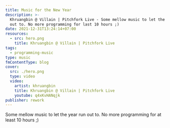 ```yaml
---
title: Music for the New Year
description: >-
  Khruangbin @ Villain | Pitchfork Live - Some mellow music to let the year run
  out to. No more programming for last 10 hours ;)
date: 2021-12-31T13:24:14+07:00
resources:
  - src: hero.png
    title: Khruangbin @ Villain | Pitchfork Live
tags:
  - programming-music
type: music
fmContentType: blog
cover:
  src: ./hero.png
  type: video
  video:
    artist: khruangbin
    title: Khruangbin @ Villain | Pitchfork Live
    youtube: q4xKvHANqjk
publisher: rework
---
```


Some mellow music to let the year run out to. No more programming for at least 10 hours ;)
